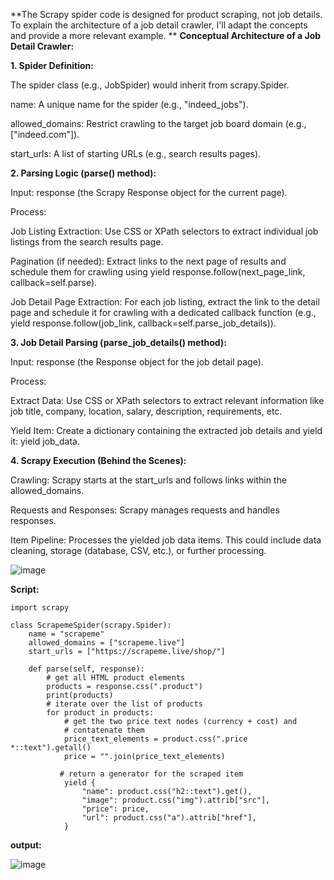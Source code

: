 **The Scrapy spider code is designed for product scraping, not job details. To explain the architecture of a job detail crawler, I'll adapt the concepts and provide a more relevant example.
**
**Conceptual Architecture of a Job Detail Crawler:**

**1. Spider Definition:**

The spider class (e.g., JobSpider) would inherit from scrapy.Spider.

name: A unique name for the spider (e.g., "indeed_jobs").

allowed_domains: Restrict crawling to the target job board domain (e.g., ["indeed.com"]).

start_urls: A list of starting URLs (e.g., search results pages).

**2. Parsing Logic (parse() method):**

Input: response (the Scrapy Response object for the current page).

Process:

Job Listing Extraction: Use CSS or XPath selectors to extract individual job listings from the search results page.

Pagination (if needed): Extract links to the next page of results and schedule them for crawling using yield response.follow(next_page_link, callback=self.parse).

Job Detail Page Extraction: For each job listing, extract the link to the detail page and schedule it for crawling with a dedicated callback function (e.g., yield response.follow(job_link, callback=self.parse_job_details)).

**3. Job Detail Parsing (parse_job_details() method):**

Input: response (the Response object for the job detail page).

Process:

Extract Data: Use CSS or XPath selectors to extract relevant information like job title, company, location, salary, description, requirements, etc.

Yield Item: Create a dictionary containing the extracted job details and yield it: yield job_data.

**4. Scrapy Execution (Behind the Scenes):**

Crawling: Scrapy starts at the start_urls and follows links within the allowed_domains.

Requests and Responses: Scrapy manages requests and handles responses.

Item Pipeline: Processes the yielded job data items. This could include data cleaning, storage (database, CSV, etc.), or further processing.

![image](https://github.com/user-attachments/assets/37426afd-d679-4891-bd57-22c8939f372b)


**Script:**
```
import scrapy

class ScrapemeSpider(scrapy.Spider):
    name = "scrapeme"
    allowed_domains = ["scrapeme.live"]
    start_urls = ["https://scrapeme.live/shop/"]

    def parse(self, response):
        # get all HTML product elements
        products = response.css(".product")
        print(products)
        # iterate over the list of products
        for product in products:
            # get the two price text nodes (currency + cost) and
            # contatenate them
            price_text_elements = product.css(".price *::text").getall()
            price = "".join(price_text_elements)
           
           # return a generator for the scraped item
            yield {
                "name": product.css("h2::text").get(),
                "image": product.css("img").attrib["src"],
                "price": price,
                "url": product.css("a").attrib["href"],
            }
```
**output:**

![image](https://github.com/user-attachments/assets/c82ee2ca-083e-4e26-a0c1-a5f8901ef785)

